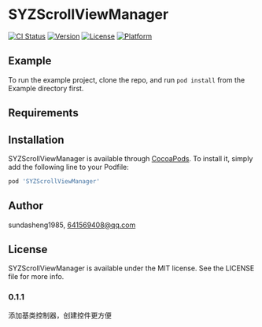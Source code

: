 # SYZScrollViewManager

[![CI Status](https://img.shields.io/travis/sundasheng1985/SYZScrollViewManager.svg?style=flat)](https://travis-ci.org/sundasheng1985/SYZScrollViewManager)
[![Version](https://img.shields.io/cocoapods/v/SYZScrollViewManager.svg?style=flat)](https://cocoapods.org/pods/SYZScrollViewManager)
[![License](https://img.shields.io/cocoapods/l/SYZScrollViewManager.svg?style=flat)](https://cocoapods.org/pods/SYZScrollViewManager)
[![Platform](https://img.shields.io/cocoapods/p/SYZScrollViewManager.svg?style=flat)](https://cocoapods.org/pods/SYZScrollViewManager)

## Example

To run the example project, clone the repo, and run `pod install` from the Example directory first.

## Requirements

## Installation

SYZScrollViewManager is available through [CocoaPods](https://cocoapods.org). To install
it, simply add the following line to your Podfile:

```ruby
pod 'SYZScrollViewManager'
```

## Author

sundasheng1985, 641569408@qq.com

## License

SYZScrollViewManager is available under the MIT license. See the LICENSE file for more info.

### 0.1.1
添加基类控制器，创建控件更方便
